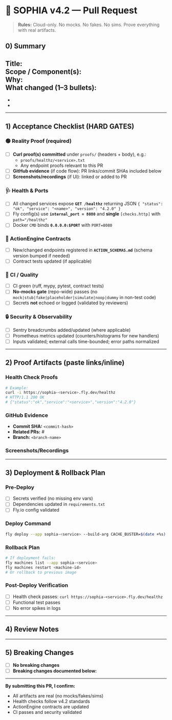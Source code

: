 # 🚀 SOPHIA v4.2 — Pull Request

> **Rules:** Cloud-only. No mocks. No fakes. No sims. Prove everything with real artifacts.

## 0) Summary
**Title:**  
**Scope / Component(s):**  
**Why:**  
**What changed (1–3 bullets):**
- 
- 
- 

---

## 1) Acceptance Checklist (HARD GATES)

### 🟢 Reality Proof (required)
- [ ] **Curl proof(s) committed** under `proofs/` (headers + body), e.g.:
  - `proofs/healthz/<service>.txt`
  - Any endpoint proofs relevant to this PR
- [ ] **GitHub evidence** (if code flow): PR links/commit SHAs included below
- [ ] **Screenshots/recordings** (if UI): linked or added to PR

### 🩺 Health & Ports
- [ ] All changed services expose **`GET /healthz`** returning JSON `{ "status": "ok", "service": "<name>", "version": "4.2.0" }`
- [ ] Fly config(s) use **`internal_port = 8080`** and **single** `[checks.http]` with `path="/healthz"`
- [ ] Docker `CMD` binds **`0.0.0.0:$PORT`** with `PORT=8080`

### 🧠 ActionEngine Contracts
- [ ] New/changed endpoints registered in **`ACTION_SCHEMAS.md`** (schema version bumped if needed)
- [ ] Contract tests updated (if applicable)

### 🧪 CI / Quality
- [ ] CI green (ruff, mypy, pytest, contract tests)
- [ ] **No-mocks gate** (repo-wide) passes (no `mock|stub|fake|placeholder|simulate|noop|dummy` in non-test code)
- [ ] Secrets **not** echoed or logged (validated by reviewers)

### 🔒 Security & Observability
- [ ] Sentry breadcrumbs added/updated (where applicable)
- [ ] Prometheus metrics updated (counters/histograms for new handlers)
- [ ] Inputs validated; external calls time-bounded; error paths normalized

---

## 2) Proof Artifacts (paste links/inline)

### Health Check Proofs
```bash
# Example:
curl -i https://sophia-<service>.fly.dev/healthz
# HTTP/1.1 200 OK
# {"status":"ok","service":"<service>","version":"4.2.0"}
```

### GitHub Evidence
- **Commit SHA:** `<commit-hash>`
- **Related PRs:** #<number>
- **Branch:** `<branch-name>`

### Screenshots/Recordings
<!-- Attach or link screenshots for UI changes -->

---

## 3) Deployment & Rollback Plan

### Pre-Deploy
- [ ] Secrets verified (no missing env vars)
- [ ] Dependencies updated in `requirements.txt`
- [ ] Fly.io config validated

### Deploy Command
```bash
fly deploy --app sophia-<service> --build-arg CACHE_BUSTER=$(date +%s)
```

### Rollback Plan
```bash
# If deployment fails:
fly machines list --app sophia-<service>
fly machines restart <machine-id>
# Or rollback to previous image
```

### Post-Deploy Verification
- [ ] Health check passes: `curl https://sophia-<service>.fly.dev/healthz`
- [ ] Functional test passes
- [ ] No error spikes in logs

---

## 4) Review Notes

<!-- Any additional context for reviewers -->

---

## 5) Breaking Changes

- [ ] **No breaking changes**
- [ ] **Breaking changes documented below:**

<!-- If breaking changes, document migration path -->

---

**By submitting this PR, I confirm:**
- All artifacts are real (no mocks/fakes/sims)
- Health checks follow v4.2 standards
- ActionEngine contracts are updated
- CI passes and security validated